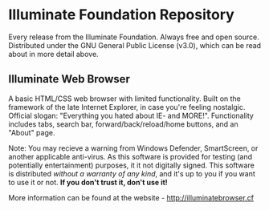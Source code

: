 # Illuminate Foundation Repository
Every release from the Illuminate Foundation. Always free and open source. Distributed under the GNU General Public License (v3.0), which can be read about in more detail above.


## Illuminate Web Browser
A basic HTML/CSS web browser with limited functionality. Built on the framework of the late Internet Explorer, in case you're feeling nostalgic. Official slogan: "Everything you hated about IE- and MORE!". Functionality includes tabs, search bar, forward/back/reload/home buttons, and an "About" page.

Note: You may recieve a warning from Windows Defender, SmartScreen, or another applicable anti-virus. As this software is provided for testing (and potentially entertainment) purposes, it it not digitally signed. This software is distributed *without a warranty of any kind*, and it's up to you if you want to use it or not. **If you don't trust it, don't use it!**

More information can be found at the website - http://illuminatebrowser.cf


